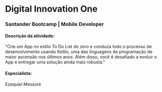 # Digital Innovation One

###  Santander Bootcamp | Mobile Developer



#### Descrição da atividade:

"Crie um App no estilo To Do List do zero e conduza todo o processo de desenvolvimento usando Kotlin, uma das linguagens de programação de maior ascensão nos últimos anos. Além disso, você é desafiado a evoluir o App e entregar uma solução ainda mais robusta."

#### Especialista:

Ezequiel Messore

